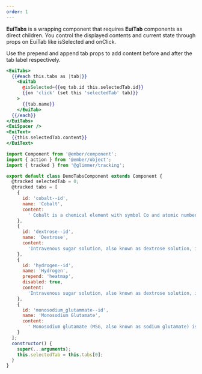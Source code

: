 ```yaml
---
order: 1
---
```



<EuiText>
<p><strong>EuiTabs</strong> is a wrapping component that requires <strong>EuiTab</strong> components as direct children. You control the displayed contents and current state through props on EuiTab like <EuiCode>isSelected</EuiCode> and <EuiCode>onClick</EuiCode>.</p><p>Use the <EuiCode>prepend</EuiCode> and <EuiCode>append</EuiCode> tab props to add content before and after the tab label respectively.</p>
</EuiText>

```hbs template
<EuiTabs>
  {{#each this.tabs as |tab|}}
    <EuiTab
      @isSelected={{eq tab.id this.selectedTab.id}}
      {{on 'click' (set this 'selectedTab' tab)}}
    >
      {{tab.name}}
    </EuiTab>
  {{/each}}
</EuiTabs>
<EuiSpacer />
<EuiText>
  {{this.selectedTab.content}}
</EuiText>
```

```js component
import Component from '@ember/component';
import { action } from '@ember/object';
import { tracked } from '@glimmer/tracking';

export default class DemoTabsComponent extends Component {
  @tracked selectedTab = 0;
  @tracked tabs = [
    {
      id: 'cobalt--id',
      name: 'Cobalt',
      content:
        ' Cobalt is a chemical element with symbol Co and atomic number 27. Like nickel, cobalt is found in the Earth&rsquo;s crust only in chemically combined form, save for small deposits found in alloys of natural meteoric iron. The free element, produced by reductive smelting, is a hard, lustrous, silver-gray metal.'
    },
    {
      id: 'dextrose--id',
      name: 'Dextrose',
      content:
        'Intravenous sugar solution, also known as dextrose solution, is a mixture of dextrose (glucose) and water. It is used to treat low blood sugar or water loss without electrolyte loss.'
    },
    {
      id: 'hydrogen--id',
      name: 'Hydrogen',
      prepend: 'heatmap',
      disabled: true,
      content:
        'Intravenous sugar solution, also known as dextrose solution, is a mixture of dextrose (glucose) and water. It is used to treat low blood sugar or water loss without electrolyte loss.'
    },
    {
      id: 'monosodium_glutammate--id',
      name: 'Monosodium Glutamate',
      content:
        ' Monosodium glutamate (MSG, also known as sodium glutamate) is the sodium salt of glutamic acid, one of the most abundant naturally occurring non-essential amino acids. Monosodium glutamate is found naturally in tomatoes, cheese and other foods.'
    }
  ];
  constructor() {
    super(...arguments);
    this.selectedTab = this.tabs[0];
  }
}
```
